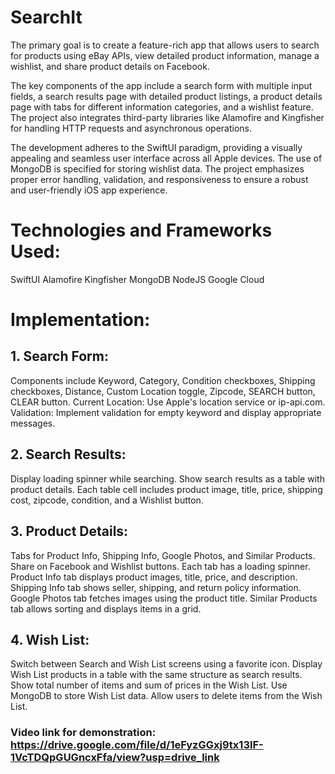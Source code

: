 # SearchIt

The primary goal is to create a feature-rich app that allows users to search for products using eBay APIs, view detailed product information, manage a wishlist, and share product details on Facebook.

The key components of the app include a search form with multiple input fields, a search results page with detailed product listings, a product details page with tabs for different information categories, and a wishlist feature. The project also integrates third-party libraries like Alamofire and Kingfisher for handling HTTP requests and asynchronous operations.

The development adheres to the SwiftUI paradigm, providing a visually appealing and seamless user interface across all Apple devices. The use of MongoDB is specified for storing wishlist data. The project emphasizes proper error handling, validation, and responsiveness to ensure a robust and user-friendly iOS app experience.

# Technologies and Frameworks Used:

SwiftUI
Alamofire
Kingfisher
MongoDB
NodeJS
Google Cloud


# Implementation:

## 1. Search Form:

Components include Keyword, Category, Condition checkboxes, Shipping checkboxes, Distance, Custom Location toggle, Zipcode, SEARCH button, CLEAR button.
Current Location: Use Apple's location service or ip-api.com.
Validation: Implement validation for empty keyword and display appropriate messages.

## 2. Search Results:

Display loading spinner while searching.
Show search results as a table with product details.
Each table cell includes product image, title, price, shipping cost, zipcode, condition, and a Wishlist button.

## 3. Product Details:

Tabs for Product Info, Shipping Info, Google Photos, and Similar Products.
Share on Facebook and Wishlist buttons.
Each tab has a loading spinner.
Product Info tab displays product images, title, price, and description.
Shipping Info tab shows seller, shipping, and return policy information.
Google Photos tab fetches images using the product title.
Similar Products tab allows sorting and displays items in a grid.

## 4. Wish List:

Switch between Search and Wish List screens using a favorite icon.
Display Wish List products in a table with the same structure as search results.
Show total number of items and sum of prices in the Wish List.
Use MongoDB to store Wish List data.
Allow users to delete items from the Wish List.


### Video link for demonstration: https://drive.google.com/file/d/1eFyzGGxj9tx13lF-1VcTDQpGUGncxFfa/view?usp=drive_link
